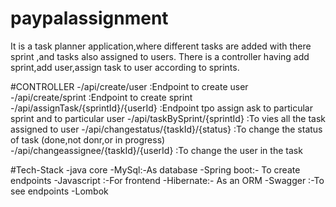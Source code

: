 # paypalassignment
It is a task planner application,where different tasks are added with there sprint ,and tasks also assigned to users.
There is a controller having add sprint,add user,assign task to user according to sprints.

#CONTROLLER
-/api/create/user                                  :Endpoint to create user 
-/api/create/sprint                                :Endpoint to create sprint
-/api/assignTask/{sprintId}/{userId}               :Endpoint tpo assign ask to particular sprint and to particular user
-/api/taskBySprint/{sprintId}                      :To vies all the task assigned to user
-/api/changestatus/{taskId}/{status}               :To change the status of task (done,not donr,or in progress)
-/api/changeassignee/{taskId}/{userId}             :To change the user in the task 

#Tech-Stack
-java core
-MySql:-As database
-Spring boot:- To create endpoints
-Javascript :-For frontend
-Hibernate:- As an ORM
-Swagger :-To see endpoints
-Lombok

